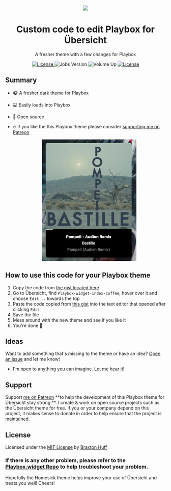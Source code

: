 <p align="center"><a href="https://github.com/3raxton/Playbox/"
target="_blank"><br><img width="100" src="https://emojipedia-us.s3.dualstack.us-west-1.amazonaws.com/thumbs/240/apple/237/headphone_1f3a7.png"></a></p>
<h1 align="center">Custom code to edit Playbox for Übersicht</h1>
<p align="center">A fresher theme with a few changes for Playbox</p>
<p align="center">
<a href="https://twitter.com/3raxton"><img src="https://img.shields.io/badge/Contact-@3raxton-blue.svg" alt="License">
</a>
<a><img src="https://img.shields.io/badge/theme-fresh-brightgreen.svg" alt="Jobs Version"></a>
<a><img src="https://img.shields.io/badge/volume-up-red.svg" alt="Volume Up"></a>
<a href="https://3raxton.github.io/license"><img src="https://img.shields.io/badge/License-MIT-blue.svg" alt="License">
</a>

</p>

## Summary
- 🎧  A fresher dark theme for Playbox
- 💻 Easily loads into Playbox
- 🎉 Open source
- 🔥 If you like the this Playbox theme please consider <a href="https://www.patreon.com/3raxton" target="_blank"> supporting me on Patreon</a>

  <p align="center">
  <img src="https://github.com/3raxton/Playbox/blob/master/P2.png?raw=true"/></p>

## How to use this code for your Playbox theme

1. Copy the code from [the gist located here](https://gist.github.com/3raxton/1c73aa3a4b160b9776b7172f64392742)
2. Go to Übersicht, find ```Playbox-widget-index-coffee```, hover over it and choose ```Edit...``` towards the top
3. Paste the code copied from [this gist](https://gist.github.com/3raxton/1c73aa3a4b160b9776b7172f64392742)  into the text editor that opened after clicking ```Edit```
4. Save the file
5. Mess around with the new theme and see if you like it
6. You're done 🎉

## Ideas
Want to add something that's missing to the theme or have an idea? <a href="https://github.com/3raxton/jobs/issues"  target="_blank">Open an issue</a> and let me know! 
* I'm open to anything you can imagine. <a href="https://twitter.com/3raxton/"  target="_blank">Let me hear it!</a>

## Support

Support [me on Patreon](https://patreon.com/3raxton) **to help the development of this Playbox theme for Übersicht stay strong **. I create &amp; work on open source projects such as the Übersicht theme for free. If you or your company depend on this project, it makes sense to donate in order to help ensure that the project is maintained.

## License
Licensed under the [MIT License](https://3raxton.github.io/license) by [Braxton Huff](https://github.com/3raxton) 

### **If there is any other problem, please refer to the <a href="https://github.com/Pe8er/Playbox.widget"  target="_blank">Playbox.widget Repo</a> to help troubleshoot your problem.**

Hopefully the Homesick theme helps improve your use of Übersicht and treats you well! Cheers!
